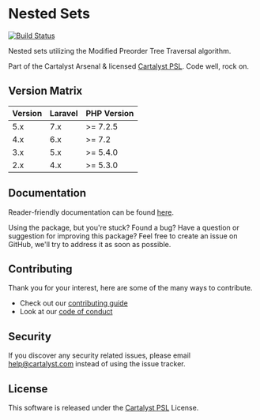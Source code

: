 # Nested Sets

[![Build Status][icon-travis]][link-travis]

Nested sets utilizing the Modified Preorder Tree Traversal algorithm.

Part of the Cartalyst Arsenal & licensed [Cartalyst PSL](LICENSE). Code well, rock on.

## Version Matrix

Version | Laravel   | PHP Version
------- | --------- | ------------
5.x     | 7.x       | >= 7.2.5
4.x     | 6.x       | >= 7.2
3.x     | 5.x       | >= 5.4.0
2.x     | 4.x       | >= 5.3.0

## Documentation

Reader-friendly documentation can be found [here][link-docs].

Using the package, but you're stuck? Found a bug? Have a question or suggestion for improving this package? Feel free to create an issue on GitHub, we'll try to address it as soon as possible.

## Contributing

Thank you for your interest, here are some of the many ways to contribute.

- Check out our [contributing guide](/.github/CONTRIBUTING.md)
- Look at our [code of conduct](/.github/CODE_OF_CONDUCT.md)

## Security

If you discover any security related issues, please email help@cartalyst.com instead of using the issue tracker.

## License

This software is released under the [Cartalyst PSL](LICENSE) License.

[link-docs]:   https://cartalyst.com/manual/nested-sets
[link-travis]: https://travis-ci.com/cartalyst/nested-sets

[icon-travis]: https://travis-ci.com/cartalyst/nested-sets.svg?token=LAut3LMbmBFi3T9j45FH&branch=5.x
